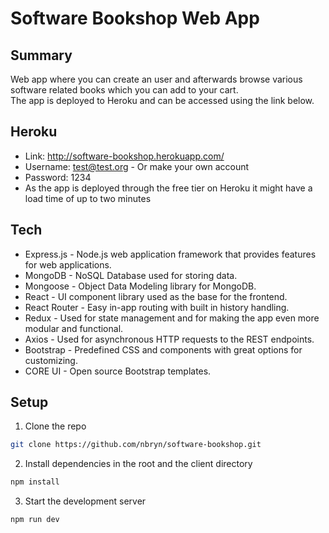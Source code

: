 # Software Bookshop Web App

## Summary 
Web app where you can create an user and afterwards browse various software related books which you can add to your cart. <br /> 
The app is deployed to Heroku and can be accessed using the link below.

## Heroku
* Link: <link> http://software-bookshop.herokuapp.com/</link>
* Username: test@test.org - Or make your own account
* Password: 1234 
* As the app is deployed through the free tier on Heroku it might have a load time of up to two minutes

## Tech 

* Express.js - Node.js web application framework that provides features for web applications.
* MongoDB - NoSQL Database used for storing data.
* Mongoose - Object Data Modeling library for MongoDB.
* React - UI component library used as the base for the frontend.
* React Router - Easy in-app routing with built in history handling.
* Redux - Used for state management and for making the app even more modular and functional.
* Axios - Used for asynchronous HTTP requests to the REST endpoints.
* Bootstrap - Predefined CSS and components with great options for customizing.
* CORE UI - Open source Bootstrap templates. 

## Setup
1. Clone the repo
```sh
git clone https://github.com/nbryn/software-bookshop.git
```
2. Install dependencies in the root and the client directory
```sh
npm install
```
3. Start the development server
```sh
npm run dev
```
